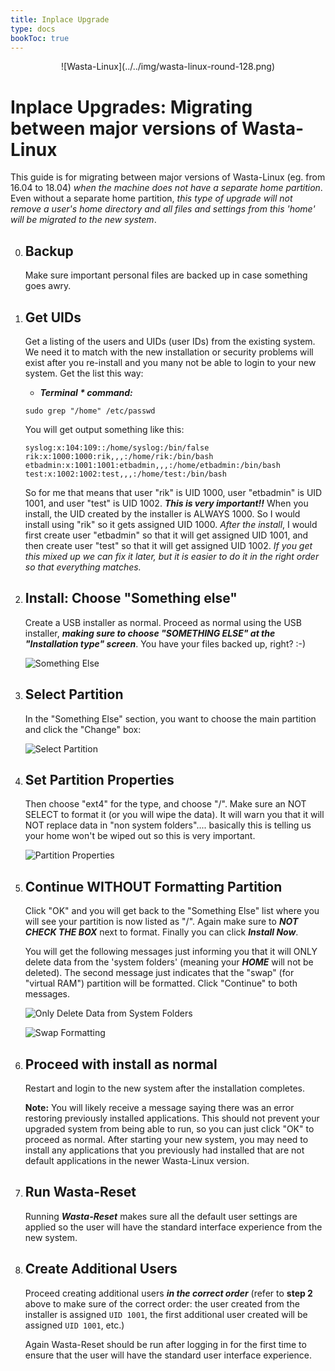 ```yaml
---
title: Inplace Upgrade
type: docs
bookToc: true
---
```


<p align="center"> ![Wasta-Linux](../../img/wasta-linux-round-128.png)

# Inplace Upgrades: Migrating between major versions of Wasta-Linux

This guide is for migrating between major versions of Wasta-Linux (eg. from 16.04 to 18.04) *when the machine does not have a separate home partition*. Even without a separate home partition, *this type of upgrade will not remove a user's home directory and all files and settings from this 'home' will be migrated to the new system*.

0. ## Backup

    Make sure important personal files are backed up in case something goes awry.

1. ## Get UIDs

    Get a listing of the users and UIDs (user IDs) from the existing system. We need it to match with the new installation or security problems will exist after you re-install and you many not be able to login to your new system. Get the list this way:

    - ***Terminal \* command:***
    ```
    sudo grep "/home" /etc/passwd
    ```

    You will get output something like this:
    ```
    syslog:x:104:109::/home/syslog:/bin/false
    rik:x:1000:1000:rik,,,:/home/rik:/bin/bash
    etbadmin:x:1001:1001:etbadmin,,,:/home/etbadmin:/bin/bash
    test:x:1002:1002:test,,,:/home/test:/bin/bash
    ```

    So for me that means that user "rik" is UID 1000, user "etbadmin" is UID 1001, and user "test" is UID 1002. ***This is very important!!*** When you install, the UID created by the installer is ALWAYS 1000. So I would install using "rik" so it gets assigned UID 1000. *After the install*, I would first create user "etbadmin" so that it will get assigned UID 1001, and then create user "test" so that it will get assigned UID 1002. *If you get this mixed up we can fix it later, but it is easier to do it in the right order so that everything matches.*

2. ## Install: Choose "Something else"

    Create a USB installer as normal. Proceed as normal using the USB installer, ***making sure to choose "SOMETHING ELSE" at the "Installation type" screen***. You have your files backed up, right?
:-)

    ![Something Else](../../img/tutorials/inplace-upgrade/InPlace-1.png)

3. ## Select Partition

    In the "Something Else" section, you want to choose the main partition and click the "Change" box:

    ![Select Partition](../../img/tutorials/inplace-upgrade/InPlace-2.png)

4. ## Set Partition Properties
    Then choose "ext4" for the type, and choose "/". Make sure an NOT SELECT to format it (or you will wipe the data). It will warn you that it will NOT replace data in "non system folders".... basically this is telling us your home won't be wiped out so this is very important.

    ![Partition Properties](../../img/tutorials/inplace-upgrade/InPlace-3.png)

5. ## Continue WITHOUT Formatting Partition

    Click "OK" and you will get back to the "Something Else" list where you will see your partition is now listed as "/". Again make sure to ***NOT CHECK THE BOX*** next to format. Finally you can click ***Install Now***.

    You will get the following messages just informing you that it will ONLY delete data from the 'system folders' (meaning your ***HOME*** will not be deleted). The second message just indicates that the "swap" (for "virtual RAM") partition will be formatted. Click "Continue" to both messages.

    ![Only Delete Data from System Folders](../../img/tutorials/inplace-upgrade/InPlace-4.png)

    ![Swap Formatting](../../img/tutorials/inplace-upgrade/InPlace-5.png)

6. ## Proceed with install as normal

    Restart and login to the new system after the installation completes.

    **Note:** You will likely receive a message saying there was an error restoring previously installed applications. This should not prevent your upgraded system from being able to run, so you can just click "OK" to proceed as normal. After starting your new system, you may need to install any applications that you previously had installed that are not default applications in the newer Wasta-Linux version.

7. ## Run Wasta-Reset

    Running ***Wasta-Reset*** makes sure all the default user settings are applied so the user will have the standard interface experience from the new system.

8. ## Create Additional Users

    Proceed creating additional users ***in the correct order*** (refer to **step 2** above to make sure of the correct order: the user created from the installer is assigned ```UID 1001```, the first additional user created will be assigned ```UID 1001```, etc.)

    Again Wasta-Reset should be run after logging in for the first time to ensure that the user will have the standard user interface experience.
